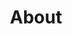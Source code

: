 ---
layout: redirect
title: About
permalink: /about-dropdown
dropdown: true
nav: true
nav_order: 1
children:
  - title: About
    permalink: /
  - title: Hobbies
    permalink: /hobbies/
horizontal: false
redirect_url: /
---